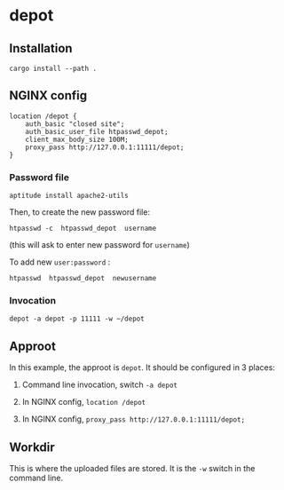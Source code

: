 # depot

## Installation


    cargo install --path .

## NGINX config

    location /depot {
        auth_basic "closed site";
        auth_basic_user_file htpasswd_depot;
        client_max_body_size 100M;
        proxy_pass http://127.0.0.1:11111/depot;
    }

### Password file

    aptitude install apache2-utils

Then, to create the new password file:

    htpasswd -c  htpasswd_depot  username

(this will ask to enter new password for `username`)

To add new `user:password` :

    htpasswd  htpasswd_depot  newusername

### Invocation

    depot -a depot -p 11111 -w ~/depot

## Approot

In this example, the approot is `depot`. It should be configured in 3 places:

1. Command line invocation, switch `-a depot`

2. In NGINX config, `location /depot`

3. In NGINX config, `proxy_pass http://127.0.0.1:11111/depot;`

## Workdir

This is where the uploaded files are stored. It is the `-w` switch in the command line.
